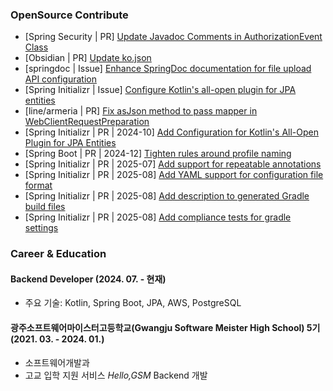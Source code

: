 ### OpenSource Contribute
- [Spring Security | PR] [Update Javadoc Comments in AuthorizationEvent Class](https://github.com/spring-projects/spring-security/pull/14175)
- [Obsidian | PR] [Update ko.json](https://github.com/obsidianmd/obsidian-translations/pull/906)
- [springdoc | Issue] [Enhance SpringDoc documentation for file upload API configuration](https://github.com/springdoc/springdoc.github.io/issues/77)
- [Spring Initializr | Issue] [Configure Kotlin's all-open plugin for JPA entities](https://github.com/spring-io/initializr/issues/1572)
- [line/armeria | PR] [Fix asJson method to pass mapper in WebClientRequestPreparation](https://github.com/line/armeria/pull/5512)
- [Spring Initializr | PR | 2024-10] [Add Configuration for Kotlin's All-Open Plugin for JPA Entities](https://github.com/spring-io/initializr/pull/1576)
- [Spring Boot | PR | 2024-12] [Tighten rules around profile naming](https://github.com/spring-projects/spring-boot/pull/43176)
- [Spring Initializr | PR | 2025-07] [Add support for repeatable annotations](https://github.com/spring-io/initializr/pull/1670)
- [Spring Initializr | PR | 2025-08] [Add YAML support for configuration file format](https://github.com/spring-io/initializr/pull/1682)
- [Spring Initializr | PR | 2025-08] [Add description to generated Gradle build files](https://github.com/spring-io/initializr/pull/1684)
- [Spring Initializr | PR | 2025-08] [Add compliance tests for gradle settings](https://github.com/spring-io/initializr/pull/1685)

### Career & Education
#### Backend Developer (2024. 07. - 현재)  
- 주요 기술: Kotlin, Spring Boot, JPA, AWS, PostgreSQL

#### 광주소프트웨어마이스터고등학교(Gwangju Software Meister High School) 5기 (2021. 03. - 2024. 01.)  
- 소프트웨어개발과
- 고교 입학 지원 서비스 _Hello,GSM_ Backend 개발
